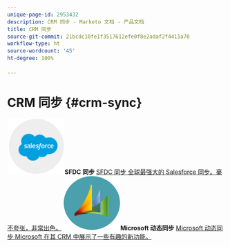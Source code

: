 ```yaml
---
unique-page-id: 2953432
description: CRM 同步 - Marketo 文档 - 产品文档
title: CRM 同步
source-git-commit: 21bcdc10fe1f3517612efe0f8e2adaf2f4411a70
workflow-type: ht
source-wordcount: '45'
ht-degree: 100%

---
```



# CRM 同步 {#crm-sync}

**![SFDC 同步](assets/sfdc.png)SFDC 同步** [SFDC 同步 全球最强大的 Salesforce 同步。毫不夸张，非常出色。](https://docs.marketo.com/display/DOCS/Salesforce+Sync)     **![Microsoft 动态同步](assets/dynamics.png)Microsoft 动态同步** [Microsoft 动态同步 Microsoft 在其 CRM 中展示了一些有趣的新功能。](https://docs.marketo.com/display/DOCS/Microsoft+Dynamics+Sync)
